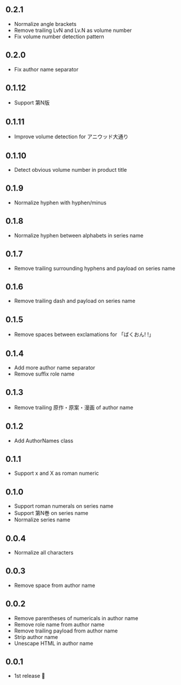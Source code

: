 ## 0.2.1
- Normalize angle brackets
- Remove trailing LvN and Lv.N as volume number
- Fix volume number detection pattern

## 0.2.0
- Fix author name separator

## 0.1.12
- Support 第N版

## 0.1.11
- Improve volume detection for アニウッド大通り

## 0.1.10
- Detect obvious volume number in product title

## 0.1.9
- Normalize hyphen with hyphen/minus

## 0.1.8
- Normalize hyphen between alphabets in series name

## 0.1.7
- Remove trailing surrounding hyphens and payload on series name

## 0.1.6
- Remove trailing dash and payload on series name

## 0.1.5
- Remove spaces between exclamations for 「ばくおん! !」

## 0.1.4
- Add more author name separator
- Remove suffix role name

## 0.1.3
- Remove trailing 原作・原案・漫画 of author name

## 0.1.2
- Add AuthorNames class

## 0.1.1
- Support x and X as roman numeric

## 0.1.0
- Support roman numerals on series name
- Support 第N巻 on series name
- Normalize series name

## 0.0.4
- Normalize all characters

## 0.0.3
- Remove space from author name

## 0.0.2
- Remove parentheses of numericals in author name
- Remove role name from author name
- Remove trailing payload from author name
- Strip author name
- Unescape HTML in author name

## 0.0.1
- 1st release :tada:
